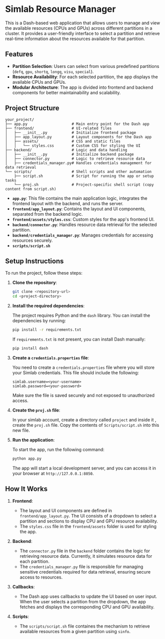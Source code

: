 
# Simlab Resource Manager

This is a Dash-based web application that allows users to manage and view the available resources (CPUs and GPUs) across different partitions in a cluster. It provides a user-friendly interface to select a partition and retrieve real-time information about the resources available for that partition.

## Features

- **Partition Selection**: Users can select from various predefined partitions (`defq`, `gpu`, `shortq`, `longq`, `visu`, `special`).
- **Resource Availability**: For each selected partition, the app displays the available CPUs and GPUs.
- **Modular Architecture**: The app is divided into frontend and backend components for better maintainability and scalability.

## Project Structure

```
your_project/
├── app.py                    # Main entry point for the Dash app
├── frontend/                 # UI-related files
│   ├── __init__.py           # Initialize frontend package
│   ├── app_layout.py         # Layout components for the Dash app
│   ├── assets/               # CSS and static files
│   │   └── styles.css        # Custom CSS for styling the UI
├── backend/                  # Logic and data handling
│   ├── __init__.py           # Initialize backend package
│   ├── connector.py          # Logic to retrieve resource data
│   ├── credentials_manager.py# Handles credentials management for data retrieval
└── scripts/                  # Shell scripts and other automation
    ├── script.sh             # Script for running the app or setup tasks
    └── proj.sh               # Project-specific shell script (copy content from script.sh)
```

- **`app.py`**: This file contains the main application logic, integrates the frontend layout with the backend, and runs the server.
- **`frontend/app_layout.py`**: Contains the layout and UI components, separated from the backend logic.
- **`frontend/assets/styles.css`**: Custom styles for the app's frontend UI.
- **`backend/connector.py`**: Handles resource data retrieval for the selected partition.
- **`backend/credentials_manager.py`**: Manages credentials for accessing resources securely.
- **`scripts/script.sh`**



## Setup Instructions

To run the project, follow these steps:

1. **Clone the repository**:

   ```bash
   git clone <repository-url>
   cd <project-directory>
   ```

2. **Install the required dependencies**:

   The project requires Python and the `dash` library. You can install the dependencies by running:

   ```bash
   pip install -r requirements.txt
   ```

   If `requirements.txt` is not present, you can install Dash manually:

   ```bash
   pip install dash
   ```

3. **Create a `credentials.properties` file**:

   You need to create a `credentials.properties` file where you will store your Simlab credentials. This file should include the following:

   ```
   simlab.username=<your-username>
   simlab.password=<your-password>
   ```

   Make sure the file is saved securely and not exposed to unauthorized access.

4. **Create the `proj.sh` file**:

   In your simlab account, create a directory called `project` and inside it , create the `proj.sh` file. Copy the contents of `Scripts/script.sh` into this new file. 

5. **Run the application**:

   To start the app, run the following command:

   ```bash
   python app.py
   ```

   The app will start a local development server, and you can access it in your browser at `http://127.0.0.1:8050`.

## How It Works

1. **Frontend**: 
   - The layout and UI components are defined in `frontend/app_layout.py`. The UI consists of a dropdown to select a partition and sections to display CPU and GPU resource availability.
   - The `styles.css` file in the `frontend/assets` folder is used for styling the app.

2. **Backend**: 
   - The `connector.py` file in the `backend` folder contains the logic for retrieving resource data. Currently, it simulates resource data for each partition.
   - The `credentials_manager.py` file is responsible for managing sensitive credentials required for data retrieval, ensuring secure access to resources.

3. **Callbacks**: 
   - The Dash app uses callbacks to update the UI based on user input. When the user selects a partition from the dropdown, the app fetches and displays the corresponding CPU and GPU availability.

4. **Scripts**:
   - The `scripts/script.sh` file  containes the mechanism to retrieve available resources from a given partition using `sinfo`.






